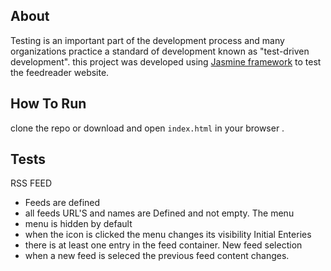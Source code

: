 ## About


Testing is an important part of the development process and many organizations practice a standard of development known as "test-driven development". this project was developed using [Jasmine framework](http://jasmine.github.io/) to test the feedreader website.

## How To Run
clone the repo or download and open `index.html` in your browser .

## Tests
RSS FEED
* Feeds are defined
* all feeds URL'S and names are Defined and not empty.
The menu
* menu is hidden by default
* when the icon is clicked the menu changes its visibility
Initial Enteries
* there is at least one entry in the feed container.
New feed selection
* when a new feed is seleced the previous feed content changes. 
